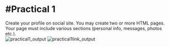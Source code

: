 #Practical 1
============
Create your profile on social site. You may create two or more HTML pages. Your page must include various sections (personal info, messages, photos etc.).  
![practical1_output](https://cloud.githubusercontent.com/assets/17065602/13201348/47a171ca-d893-11e5-98be-0ec2930d6857.png)
![practical1link_output](https://cloud.githubusercontent.com/assets/17065602/13201350/5be1b26c-d893-11e5-9604-be16f07b6cf0.png)

